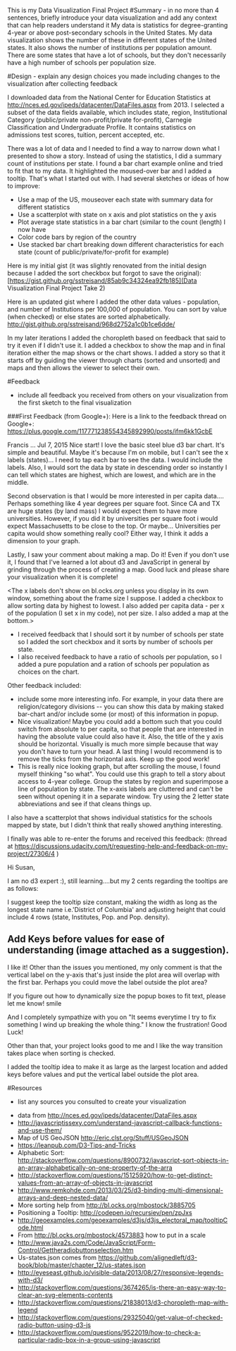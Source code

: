 This is my Data Visualization Final Project
#Summary - in no more than 4 sentences, briefly introduce your data visualization and add any context that can help readers understand it
My data is statistics for degree-granting 4-year or above post-secondary schools in the United States. My data visualization shows the number of these in different states of the United states.  It also shows the number of institutions per population amount.  There are some states that have a lot of schools, but they don't necessarily have a high number of schools per population size.

#Design - explain any design choices you made including changes to the visualization after collecting feedback

I downloaded data from the National Center for Education Statistics at http://nces.ed.gov/ipeds/datacenter/DataFiles.aspx from 2013.  I selected a subset of the data fields available, which includes state, region, Institutional Category (public/private non-profit/private for-profit), Carnegie Classification and Undergraduate Profile.
It contains statistics on admissions test scores, tuition, percent accepted, etc.

There was a lot of data and I needed to find a way to narrow down what I presented to show a story.  Instead of using the statistics, I did a summary count of institutions per state.
I found a bar chart example online and tried to fit that to my data.  It highlighted the moused-over bar and I added a tooltip.  That's what I started out with.
I had several sketches or ideas of how to improve:

* Use a map of the US, mouseover each state with summary data for different statistics
* Use a scatterplot with state on x axis and plot statistics on the y axis
* Plot average state statistics in a bar chart (similar to the count (length) I now have
* Color code bars by region of the country
* Use stacked bar chart breaking down different characteristics for each state (count of public/private/for-profit for example)

Here is my initial gist (it was slightly renovated from the initial design because I added the sort checkbox but forgot to save the original): [https://gist.github.org/sstreisand/85ab9c34324ea92fb185](Data Visualization Final Project Take 2)

Here is an updated gist where I added the other data values - population, and number of Institutions per 100,000 of population.  You can sort by value (when checked) or else states are sorted alphabetically.
http://gist.github.org/sstreisand/968d2752a1c0b1ce6dde/

In my later iterations I added the choropleth based on feedback that said to try it even if I didn't use it.  I added a checkbox to show the map and in final iteration either the map shows or the chart shows.
I added a story so that it starts off by guiding the viewer through charts (sorted and unsorted) and maps and then allows the viewer to select their own.

#Feedback 
- include all feedback you received from others on your visualization from the first sketch to the final visualization

###First Feedback (from Google+):
Here is a link to the feedback thread on Google+:  https://plus.google.com/117771238554345892990/posts/ifm6kk1GcbE

Francis ...
Jul 7, 2015
Nice start! I love the basic steel blue d3 bar chart. It's simple and beautiful. Maybe it's because I'm on mobile, but I can't see the x labels (states)... I need to tap each bar to see the data. I would include the labels. Also, I would sort the data by state in descending order so instantly I can tell which states are highest, which are lowest, and which are in the middle. 

Second observation is that I would be more interested in per capita data.... Perhaps something like 4 year degrees per square foot. Since CA and TX are huge states (by land mass) I would expect them to have more universities. However, if you did it by universities per square foot i would expect Massachusetts to be close to the top. Or maybe... Universities per capita would show something really cool? Either way, I think it adds a dimension to your graph.

Lastly, I saw your comment about making a map. Do it! Even if you don't use it, I found that I've learned a lot about d3 and JavaScript in general by grinding through the process of creating a map. Good luck and please share your visualization when it is complete!﻿

<The x labels don't show on bl.ocks.org unless you display in its own window, something about the frame size I suppose.  I added a checkbox to allow sorting data by highest to lowest.  I also added per capita data - per x of the population (I set x in my code), not per size.  I also added a map at the bottom.>

- I received feedback that I should sort it by number of schools per state so I added the sort checkbox and it sorts by number of schools per state.  
- I also received feedback to have a ratio of schools per population, so I added a pure population and a ration of schools per population as choices on the chart.

Other feedback included:
- include some more interesting info. For example, in your data there are religion/category divisions -- you can show this data by making staked bar-chart and/or include some (or most) of this information in popup.
-  Nice visualization! Maybe you could add a bottom such that you could switch from absolute to per capita, so that people that are interested in having the absolute value could also have it. Also, the title of the y axis should be horizontal. Visually is much more simple because that way you don't have to turn your head. A last thing I would recommend is to remove the ticks from the horizontal axis. Keep up the good work!﻿
-  This is really nice looking graph, but after scrolling the mouse, I found myself thinking "so what".  You could use this graph to tell a story about access to 4-year college.  Group the states by region and superimpose a line of population by state.   The x-axis labels are cluttered and can't be seen without opening it in a separate window.  Try using the 2 letter state abbreviations and see if that cleans things up.﻿

I also have a scatterplot that shows individual statistics for the schools mapped by state, but I didn't think that really showed anything interesting.

I finally was able to re-enter the forums and received this feedback: (thread at https://discussions.udacity.com/t/requesting-help-and-feedback-on-my-project/27306/4 )

Hi Susan,

I am no d3 expert :), still learning....but my 2 cents regarding the tooltips are as follows:

I suggest keep the tooltip size constant, making the width as long as the longest state name i.e.'District of Columbia' and adjusting height that could include 4 rows (state, Institutes, Pop. and Pop. density).

Add Keys before values for ease of understanding (image attached as a suggestion).
-----
I like it! Other than the issues you mentioned, my only comment is that the vertical label on the y-axis that's just inside the plot area will overlap with the first bar. Perhaps you could move the label outside the plot area?

If you figure out how to dynamically size the popup boxes to fit text, please let me know! smile

And I completely sympathize with you on "It seems everytime I try to fix something I wind up breaking the whole thing." I know the frustration!
Good Luck!

Other than that, your project looks good to me and I like the way transition takes place when sorting is checked.

I added the tooltip idea to make it as large as the largest location and added keys before values and put the vertical label outside the plot area.

#Resources 
- list any sources you consulted to create your visualization
+ data from http://nces.ed.gov/ipeds/datacenter/DataFiles.aspx 
+ http://javascriptissexy.com/understand-javascript-callback-functions-and-use-them/
+ Map of US GeoJSON http://eric.clst.org/Stuff/USGeoJSON
+ https://leanpub.com/D3-Tips-and-Tricks
+ Alphabetic Sort: http://stackoverflow.com/questions/8900732/javascript-sort-objects-in-an-array-alphabetically-on-one-property-of-the-arra
+ http://stackoverflow.com/questions/15125920/how-to-get-distinct-values-from-an-array-of-objects-in-javascript
+ http://www.remkohde.com/2013/03/25/d3-binding-multi-dimensional-arrays-and-deep-nested-data/  
+ More sorting help from http://bl.ocks.org/mbostock/3885705
+ Positioning a Tooltip:  http://codepen.io/recursiev/pen/zpJxs
+ http://geoexamples.com/geoexamples/d3js/d3js_electoral_map/tooltipCode.html
+ From http://bl.ocks.org/mbostock/4573883 how to put in a scale
+ http://www.java2s.com/Code/JavaScript/Form-Control/Gettheradiobuttonselection.htm
+ Us-states.json comes from https://github.com/alignedleft/d3-book/blob/master/chapter_12/us-states.json
+ http://eyeseast.github.io/visible-data/2013/08/27/responsive-legends-with-d3/
+ http://stackoverflow.com/questions/3674265/is-there-an-easy-way-to-clear-an-svg-elements-contents
+ http://stackoverflow.com/questions/21838013/d3-choropleth-map-with-legend
+ http://stackoverflow.com/questions/29325040/get-value-of-checked-radio-button-using-d3-js
+ http://stackoverflow.com/questions/9522019/how-to-check-a-particular-radio-box-in-a-group-using-javascript